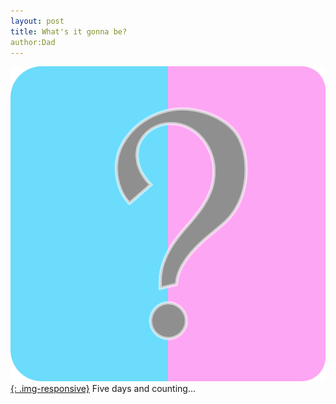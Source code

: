 ```yaml
---
layout: post
title: What's it gonna be?
author:Dad
---
```

[![What Is It](static/img/whatisit.png){: .img-responsive}](static/img/whatisit.png)
Five days and counting...

